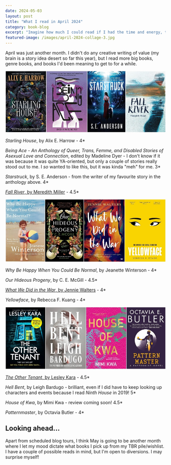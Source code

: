 ```yaml
---
date: 2024-05-03
layout: post
title: "What I read in April 2024"
category: book-blog
excerpt: "Imagine how much I could read if I had the time and energy, though."
featured-image: /images/april-2024-collage-3.jpg
---
```


April was just another month. I didn't do any creative writing of value (my brain is a story idea desert so far this year), but I read more big books, genre books, and books I'd been meaning to get to for a while.

![Starling House, Being Act, Starstruck, Fall River](/images/april-2024-collage-1.jpg)

<cite>Starling House</cite>, by Alix E. Harrow - 4*

<cite>Being Ace - An Anthology of Queer, Trans, Femme, and Disabled Stories of Asexual Love and Connection</cite>, edited by Madeline Dyer - I don't know if it was because it was quite YA-oriented, but only a couple of stories really stood out to me. I *so* wanted to like this, but it was kinda "meh" for me. 3*

<cite>Starstruck</cite>, by S. E. Anderson - from the writer of my favourite story in the anthology above. 4*

[<cite>Fall River</cite>, by Meredith Miller](/blog-tour-fall-river/) - 4.5*

![Why Be Happy When You Could Be Normal, Our Hideous Progeny, What We Did in the War, Yellowface](/images/april-2024-collage-2.jpg)

<cite>Why Be Happy When You Could Be Normal</cite>, by Jeanette Winterson - 4*

<cite>Our Hideous Progeny</cite>, by C. E. McGill - 4.5*

[<cite>What We Did in the War</cite>, by Jennie Walters](/blog-tour-what-we-did-in-the-war/) - 4*

<cite>Yellowface</cite>, by Rebecca F. Kuang - 4*

![The Other Tenant, Hell Bent, House of Kwa, Patternmaster](/images/april-2024-collage-3.jpg)

[<cite>The Other Tenant</cite>, by Lesley Kara](/blog-tour-the-other-tenant/) - 4.5*

<cite>Hell Bent</cite>, by Leigh Bardugo - brilliant, even if I did have to keep looking up characters and events because I read <cite>Ninth House</cite> in 2019! 5*

<cite>House of Kwa</cite>, by Mimi Kwa - review coming soon! 4.5*

<cite>Patternmaster</cite>, by Octavia Butler - 4*

## Looking ahead...

Apart from scheduled blog tours, I think May is going to be another month where I let my mood dictate what books I pick up from my TBR pile/wishlist. I have a couple of possible reads in mind, but I'm open to diversions. I may surprise myself!